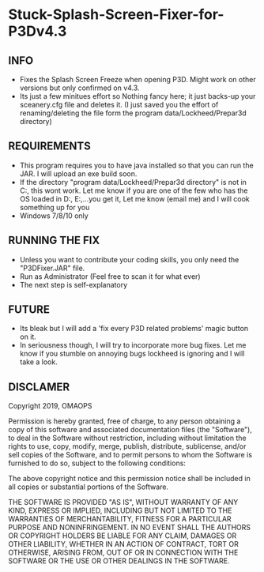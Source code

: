 # Stuck-Splash-Screen-Fixer-for-P3Dv4.3

INFO
--------------------------------------------------------------------------------------------------------------------------------
* Fixes the Splash Screen Freeze when opening P3D. Might work on other versions but only confirmed on v4.3.
* Its just a few minitues effort so Nothing fancy here; it just backs-up your sceanery.cfg file and deletes it. (I just saved you the effort of renaming/deleting the file form the program data/Lockheed/Prepar3d directory)

REQUIREMENTS
--------------------------------------------------------------------------------------------------------------------------------
* This program requires you to have java installed so that you can run the JAR. I will upload an exe build soon.
* If the directory "program data/Lockheed/Prepar3d directory" is not in C:\, this wont work. Let me know if you are one of the few who has the OS loaded in D:\, E:\,...you get it, Let me know (email me) and I will cook something up for you
* Windows 7/8/10 only

RUNNING THE FIX
--------------------------------------------------------------------------------------------------------------------------------
* Unless you want to contribute your coding skills, you only need the "P3DFixer.JAR" file.
* Run as Administrator (Feel free to scan it for what ever)
* The next step is self-explanatory

FUTURE
--------------------------------------------------------------------------------------------------------------------------------
* Its bleak but I will add a 'fix every P3D related problems' magic button on it.
* In seriousness though, I will try to incorporate more bug fixes. Let me know if you stumble on annoying bugs lockheed is ignoring and I will take a look.

DISCLAMER
--------------------------------------------------------------------------------------------------------------------------------
Copyright 2019, OMAOPS

Permission is hereby granted, free of charge, to any person obtaining a copy of this software and associated documentation files (the "Software"), to deal in the Software without restriction, including without limitation the rights to use, copy, modify, merge, publish, distribute, sublicense, and/or sell copies of the Software, and to permit persons to whom the Software is furnished to do so, subject to the following conditions:

The above copyright notice and this permission notice shall be included in all copies or substantial portions of the Software.

THE SOFTWARE IS PROVIDED "AS IS", WITHOUT WARRANTY OF ANY KIND, EXPRESS OR IMPLIED, INCLUDING BUT NOT LIMITED TO THE WARRANTIES OF MERCHANTABILITY, FITNESS FOR A PARTICULAR PURPOSE AND NONINFRINGEMENT. IN NO EVENT SHALL THE AUTHORS OR COPYRIGHT HOLDERS BE LIABLE FOR ANY CLAIM, DAMAGES OR OTHER LIABILITY, WHETHER IN AN ACTION OF CONTRACT, TORT OR OTHERWISE, ARISING FROM, OUT OF OR IN CONNECTION WITH THE SOFTWARE OR THE USE OR OTHER DEALINGS IN THE SOFTWARE.
